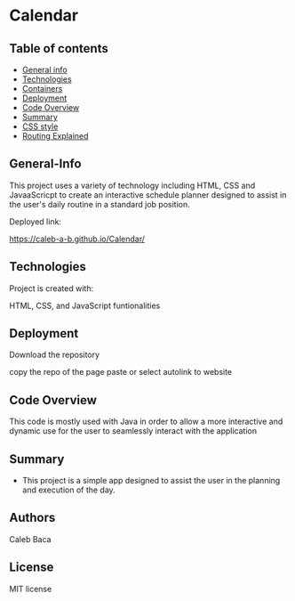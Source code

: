 # Calendar

## Table of contents

- [General info](#General-Info)
- [Technologies](#Technologies)
- [Containers](#Containers)
- [Deployment](#Deployment)
- [Code Overview](#Code-Overview)
- [Summary](#Summary)
- [CSS style](#CSS-style)
- [Routing Explained](#Routing-Explained)


## General-Info

This project uses a variety of technology including HTML, CSS and JavaaScricpt to create an interactive schedule planner designed to assist in the user's daily routine in a standard job position.



Deployed link: 

https://caleb-a-b.github.io/Calendar/ 

## Technologies

Project is created with:

HTML, CSS, and JavaScript funtionalities



## Deployment

Download the repository

copy the repo of the page
paste or select autolink to website

## Code Overview

This code is mostly used with Java in order to allow a more interactive and dynamic use for the user to seamlessly interact with the application

## Summary

- This project is a simple app designed to assist the user in the planning and execution of the day.

## Authors

Caleb Baca

## License

MIT license






